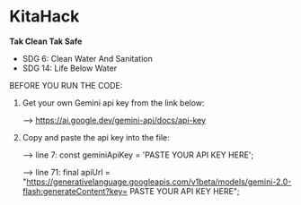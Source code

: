 # KitaHack

**Tak Clean Tak Safe**

- SDG 6: Clean Water And Sanitation
- SDG 14: Life Below Water


BEFORE YOU RUN THE CODE:

  1. Get your own Gemini api key from the link below:
  
      --> https://ai.google.dev/gemini-api/docs/api-key
  
  2. Copy and paste the api key into the file:
  
      --> line 7: const geminiApiKey = 'PASTE YOUR API KEY HERE';
     
      --> line 71: final apiUrl = "https://generativelanguage.googleapis.com/v1beta/models/gemini-2.0-flash:generateContent?key= PASTE YOUR API KEY HERE";

